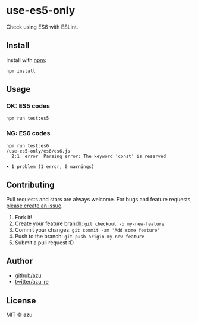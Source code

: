 # use-es5-only

Check using ES6 with ESLint.

## Install

Install with [npm](https://www.npmjs.com/):

    npm install

## Usage

### OK: ES5 codes

    npm run test:es5

### NG: ES6 codes

    npm run test:es6
    /use-es5-only/es6/es6.js
      2:1  error  Parsing error: The keyword 'const' is reserved
    
    ✖ 1 problem (1 error, 0 warnings)


## Contributing

Pull requests and stars are always welcome.
For bugs and feature requests, [please create an issue](https://github.com/azu/use-es5-only/issues).

1. Fork it!
2. Create your feature branch: `git checkout -b my-new-feature`
3. Commit your changes: `git commit -am 'Add some feature'`
4. Push to the branch: `git push origin my-new-feature`
5. Submit a pull request :D

## Author

- [github/azu](https://github.com/azu)
- [twitter/azu_re](http://twitter.com/azu_re)

## License

MIT © azu
